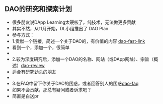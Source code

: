 ## DAO的研究和探索计划
+ 很多朋友说DApp Learning太硬核了，纯技术，无法做更多贡献
+ 其实不然，从11月开始，DL小组推出了 DAO Plan
+ 参与方式：
+ 1.贡献一个链接，简述一个关于DAO的，有价值的内容 [dao-fast-link](dao-fast-link.md)
+ 看到一个，添加一个，很简单
+ 
+ 2.较为深度研究后，添加一个DAO的名称、网站（或DApp网址）、宗旨（概述）[dao-review](DAO-Review/DAO-list.md)
+ 适合有研究劲头的朋友
+ 
+ 3.在FAQ中留下你关于DAO的困惑，或者回答别人的困惑[dao-faq](dao-faq.md)
+ 如果不会贡献，那总有疑问或者诉求吧？
+ 简直是白送pr